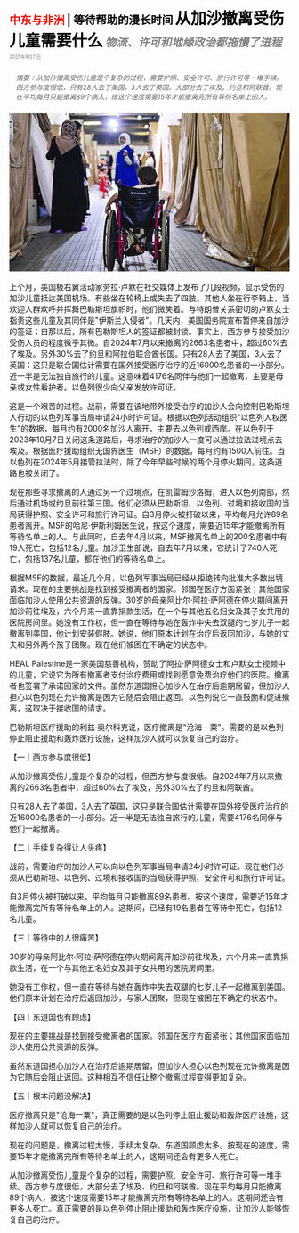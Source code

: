 <span style="color:#E3120B; font-size:14.9pt; font-weight:bold;">中东与非洲</span> <span style="color:#000000; font-size:14.9pt; font-weight:bold;">| 等待帮助的漫长时间</span>
<span style="color:#000000; font-size:21.0pt; font-weight:bold;">从加沙撤离受伤儿童需要什么</span>
<span style="color:#808080; font-size:14.9pt; font-weight:bold; font-style:italic;">物流、许可和地缘政治都拖慢了进程</span>
<span style="color:#808080; font-size:6.2pt;">2025年9月11日</span>

<div style="padding:8px 12px; color:#666; font-size:9.0pt; font-style:italic; margin:12px 0;">摘要：从加沙撤离受伤儿童是个复杂的过程，需要护照、安全许可、旅行许可等一堆手续。西方参与度很低，只有28人去了美国，3人去了英国。大部分去了埃及、约旦和阿联酋。现在平均每月只能撤离89个病人，按这个速度需要15年才能撤离完所有等待名单上的人。</div>

![](../images/033_What_it_takes_to_evacuate_an_injured_child_from_Gaza/p0137_img01.jpeg)

上个月，美国极右翼活动家劳拉·卢默在社交媒体上发布了几段视频，显示受伤的加沙儿童抵达美国机场。有些坐在轮椅上或失去了四肢。其他人坐在行李箱上，当欢迎人群欢呼并挥舞巴勒斯坦旗帜时，他们微笑着。与特朗普关系密切的卢默女士指责这些儿童及其同伴是"伊斯兰入侵者"。几天内，美国国务院宣布暂停来自加沙的签证；自那以后，所有巴勒斯坦人的签证都被封锁。事实上，西方参与接受加沙受伤人员的程度微乎其微。自2024年7月以来撤离的2663名患者中，超过60%去了埃及。另外30%去了约旦和阿拉伯联合酋长国。只有28人去了美国，3人去了英国：这只是联合国估计需要在国外接受医疗治疗的近16000名患者的一小部分。近一半是无法独自旅行的儿童。这意味着4176名同伴与他们一起撤离，主要是母亲或女性看护者。以色列很少向父亲发放许可证。

这是一个艰苦的过程。战前，需要在该地带外接受治疗的加沙人会向控制巴勒斯坦人行动的以色列军事当局申请24小时许可证。根据以色列活动组织"以色列人权医生"的数据，每月约有2000名加沙人离开，主要去以色列或西岸。在以色列于2023年10月7日关闭这条道路后，寻求治疗的加沙人一度可以通过拉法过境点去埃及。根据医疗援助组织无国界医生（MSF）的数据，每月约有1500人前往。当以色列在2024年5月接管拉法时，除了今年早些时候的两个月停火期间，这条道路也被关闭了。

现在那些寻求撤离的人通过另一个过境点，在凯雷姆沙洛姆，进入以色列南部，然后通过机场或约旦前往第三国。他们必须从巴勒斯坦、以色列、过境和接收国的当局获得护照、安全许可和旅行许可证。自3月停火被打破以来，平均每月允许89名患者离开。MSF的哈尼·伊斯利姆医生说，按这个速度，需要近15年才能撤离所有等待名单上的人。与此同时，自去年4月以来，MSF撤离名单上的200名患者中有19人死亡，包括12名儿童。加沙卫生部说，自去年7月以来，它统计了740人死亡，包括137名儿童，都在他们的等待名单上。

根据MSF的数据，最近几个月，以色列军事当局已经从拒绝转向批准大多数出境请求。现在的主要挑战是找到接受撤离者的国家。邻国在医疗方面紧张；其他国家面临加沙人使用公共资源的反弹。30岁的母亲阿比尔·阿拉·萨阿德在停火期间离开加沙前往埃及，六个月来一直靠捐款生活，在一个与其他五名妇女及其子女共用的医院房间里。她没有工作权，但一直在等待与她在轰炸中失去双腿的七岁儿子一起撤离到美国，他计划安装假肢。她说，他们原本计划在治疗后返回加沙，与她的丈夫和另外两个孩子团聚。现在他们被困在不确定的状态中。

HEAL Palestine是一家美国慈善机构，赞助了阿拉·萨阿德女士和卢默女士视频中的儿童，它说它为所有撤离者支付治疗费用或找到愿意免费治疗他们的医院。撤离者也签署了承诺回家的文件。虽然东道国担心加沙人在治疗后逾期居留，但加沙人担心以色列现在允许撤离是因为它随后会阻止返回。以色列说它一直鼓励和促进撤离，这取决于接收国的请求。

巴勒斯坦医疗援助的利兹·奥尔科克说，医疗撤离是"沧海一粟"。需要的是以色列停止阻止援助和轰炸医疗设施，这样加沙人就可以恢复自己的治疗。

【一｜西方参与度很低】

从加沙撤离受伤儿童是个复杂的过程，但西方参与度很低。自2024年7月以来撤离的2663名患者中，超过60%去了埃及，另外30%去了约旦和阿联酋。

只有28人去了美国，3人去了英国，这只是联合国估计需要在国外接受医疗治疗的近16000名患者的一小部分。近一半是无法独自旅行的儿童，需要4176名同伴与他们一起撤离。

【二｜手续复杂得让人头疼】

战前，需要治疗的加沙人可以向以色列军事当局申请24小时许可证。现在他们必须从巴勒斯坦、以色列、过境和接收国的当局获得护照、安全许可和旅行许可证。

自3月停火被打破以来，平均每月只能撤离89名患者。按这个速度，需要近15年才能撤离完所有等待名单上的人。这期间，已经有19名患者在等待中死亡，包括12名儿童。

【三｜等待中的人很痛苦】

30岁的母亲阿比尔·阿拉·萨阿德在停火期间离开加沙前往埃及，六个月来一直靠捐款生活，在一个与其他五名妇女及其子女共用的医院房间里。

她没有工作权，但一直在等待与她在轰炸中失去双腿的七岁儿子一起撤离到美国。他们原本计划在治疗后返回加沙，与家人团聚，但现在被困在不确定的状态中。

【四｜东道国也有顾虑】

现在的主要挑战是找到接受撤离者的国家。邻国在医疗方面紧张；其他国家面临加沙人使用公共资源的反弹。

虽然东道国担心加沙人在治疗后逾期居留，但加沙人担心以色列现在允许撤离是因为它随后会阻止返回。这种相互不信任让整个撤离过程变得更加复杂。

【五｜根本问题没解决】

医疗撤离只是"沧海一粟"，真正需要的是以色列停止阻止援助和轰炸医疗设施，这样加沙人就可以恢复自己的治疗。

现在的问题是，撤离过程太慢，手续太复杂，东道国顾虑太多。按现在的速度，需要15年才能撤离完所有等待名单上的人，这期间还会有更多人死亡。

从加沙撤离受伤儿童是个复杂的过程，需要护照、安全许可、旅行许可等一堆手续。西方参与度很低，大部分去了埃及、约旦和阿联酋。现在平均每月只能撤离89个病人，按这个速度需要15年才能撤离完所有等待名单上的人。这期间还会有更多人死亡。真正需要的是以色列停止阻止援助和轰炸医疗设施，让加沙人能够恢复自己的治疗。
